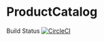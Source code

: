 # ProductCatalog
Build Status
[![CircleCI](https://circleci.com/gh/lilianthuly/ProductCatalog.svg?style=svg)](https://circleci.com/gh/lilianthuly/ProductCatalog)

